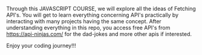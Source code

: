 Through this JAVASCRIPT COURSE, we will explore all the ideas of Fetching API's.
You will get to learn everything concerning API's practically by interacting with many projects having the same concept.
After understanding everything in this repo, you access free API's from https://api-ninjas.com/ for the dad-jokes and more other apis if interested.

Enjoy your coding journey!!!